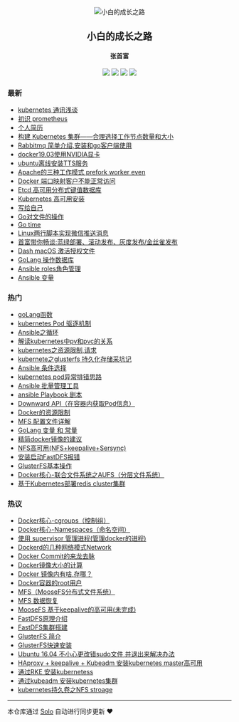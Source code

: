<p align="center"><img alt="小白的成长之路" src="https://static.b3log.org/images/brand/solo-32.png"></p><h2 align="center">
小白的成长之路
</h2>

<h4 align="center">张首富</h4>
<p align="center"><a title="小白的成长之路" target="_blank" href="https://github.com/shoufuzhang/solo-blog"><img src="https://img.shields.io/github/last-commit/shoufuzhang/solo-blog.svg?style=flat-square&color=FF9900"></a>
<a title="GitHub repo size in bytes" target="_blank" href="https://github.com/shoufuzhang/solo-blog"><img src="https://img.shields.io/github/repo-size/shoufuzhang/solo-blog.svg?style=flat-square"></a>
<a title="Solo Version" target="_blank" href="https://github.com/b3log/solo/releases"><img src="https://img.shields.io/badge/solo-3.6.3-f1e05a.svg?style=flat-square&color=blueviolet"></a>
<a title="Hits" target="_blank" href="https://github.com/b3log/hits"><img src="https://hits.b3log.org/shoufuzhang/solo-blog.svg"></a></p>

### 最新

* [kubernetes 通讯浅谈](https://www.zhangshoufu.com/articles/2019/10/13/1570972908920.html)
* [初识 prometheus](https://www.zhangshoufu.com/articles/2019/10/11/1570756311093.html)
* [个人简历](https://www.zhangshoufu.com/articles/2019/09/25/1569389933096.html)
* [构建 Kubernetes 集群——合理选择工作节点数量和大小](https://www.zhangshoufu.com/articles/2019/09/19/1568864509362.html)
* [Rabbitmq 简单介绍,安装和go客户端使用](https://www.zhangshoufu.com/articles/2019/09/13/1568342363062.html)
* [docker19.03使用NVIDIA显卡](https://www.zhangshoufu.com/articles/2019/09/06/1567752809063.html)
* [ubuntu离线安装TTS服务](https://www.zhangshoufu.com/articles/2019/09/06/1567752113431.html)
* [Apache的三种工作模式 prefork worker even](https://www.zhangshoufu.com/articles/2019/09/04/1567565012312.html)
* [Docker 端口映射客户不能正常访问](https://www.zhangshoufu.com/articles/2019/09/02/1567414344660.html)
* [Etcd 高可用分布式键值数据库](https://www.zhangshoufu.com/articles/2019/08/30/1567145571234.html)
* [Kubernetes 高可用安装](https://www.zhangshoufu.com/articles/2019/08/28/1567004212871.html)
* [写给自己](https://www.zhangshoufu.com/articles/2019/08/28/1566956770365.html)
* [Go对文件的操作](https://www.zhangshoufu.com/articles/2019/08/24/1566611544198.html)
* [Go time](https://www.zhangshoufu.com/articles/2019/08/21/1566377972430.html)
* [Linux两行脚本实现微信推送消息](https://www.zhangshoufu.com/articles/2019/08/20/1566280417315.html)
* [首富带你畅谈:蓝绿部署、滚动发布、灰度发布/金丝雀发布](https://www.zhangshoufu.com/articles/2019/08/02/1564708136850.html)
* [Dash macOS 激活授权文件](https://www.zhangshoufu.com/articles/2019/07/31/1564540585513.html)
* [GoLang 操作数据库](https://www.zhangshoufu.com/articles/2019/07/23/1563876247893.html)
* [Ansible roles角色管理](https://www.zhangshoufu.com/articles/2019/07/19/1563530756158.html)
* [Ansible 变量](https://www.zhangshoufu.com/articles/2019/07/19/1563530736742.html)

### 热门

* [goLang函数](https://www.zhangshoufu.com/articles/2019/07/17/1563356673555.html)
* [kubernetes Pod 驱逐机制](https://www.zhangshoufu.com/articles/2019/07/19/1563529639064.html)
* [Ansible之循环](https://www.zhangshoufu.com/articles/2019/07/19/1563530719692.html)
* [解读kubernetes中pv和pvc的关系](https://www.zhangshoufu.com/articles/2019/07/19/1563529191249.html)
* [kubernetes之资源限制,请求](https://www.zhangshoufu.com/articles/2019/07/19/1563529772658.html)
* [kubernete之glusterfs 持久化存储采坑记](https://www.zhangshoufu.com/articles/2019/07/19/1563529310681.html)
* [Ansible 条件选择](https://www.zhangshoufu.com/articles/2019/07/19/1563530701155.html)
* [kubernetes pod异常排错思路](https://www.zhangshoufu.com/articles/2019/07/19/1563529507448.html)
* [Ansible 批量管理工具](https://www.zhangshoufu.com/articles/2019/07/19/1563530634282.html)
* [ansible Playbook 剧本](https://www.zhangshoufu.com/articles/2019/07/19/1563530682387.html)
* [Downward API（在容器内获取Pod信息）](https://www.zhangshoufu.com/articles/2019/07/19/1563529665705.html)
* [Docker的资源限制](https://www.zhangshoufu.com/articles/2019/07/17/1563369732297.html)
* [MFS 配置文件详解](https://www.zhangshoufu.com/articles/2019/07/17/1563370417370.html)
* [GoLang 变量 和 常量](https://www.zhangshoufu.com/articles/2019/07/19/1563529841850.html)
* [精简docker镜像的建议](https://www.zhangshoufu.com/articles/2019/07/17/1563369907854.html)
* [NFS高可用(NFS+keepalive+Sersync)](https://www.zhangshoufu.com/articles/2019/07/17/1563371054455.html)
* [安装启动FastDFS报错](https://www.zhangshoufu.com/articles/2019/07/17/1563370995106.html)
* [GlusterFS基本操作](https://www.zhangshoufu.com/articles/2019/07/17/1563371326510.html)
* [Docker核心-联合文件系统之AUFS（分层文件系统）](https://www.zhangshoufu.com/articles/2019/07/17/1563369499417.html)
* [基于Kubernetes部署redis cluster集群](https://www.zhangshoufu.com/articles/2019/07/19/1563529092980.html)

### 热议

* [Docker核心-cgroups（控制组）](https://www.zhangshoufu.com/articles/2019/07/17/1563369541084.html)
* [Docker核心-Namespaces（命名空间）](https://www.zhangshoufu.com/articles/2019/07/17/1563369580339.html)
* [使用 supervisor 管理进程(管理docker的进程)](https://www.zhangshoufu.com/articles/2019/07/17/1563369620538.html)
* [Dockerd的几种网络模式Network](https://www.zhangshoufu.com/articles/2019/07/17/1563369660642.html)
* [Docker Commit的来龙去脉](https://www.zhangshoufu.com/articles/2019/07/17/1563370012622.html)
* [Docker镜像大小的计算](https://www.zhangshoufu.com/articles/2019/07/17/1563370047533.html)
* [Docker 镜像内有啥,存哪？](https://www.zhangshoufu.com/articles/2019/07/17/1563370089862.html)
* [Docker容器的root用户](https://www.zhangshoufu.com/articles/2019/07/17/1563370119268.html)
* [MFS（MooseFS分布式文件系统）](https://www.zhangshoufu.com/articles/2019/07/17/1563370387410.html)
* [MFS 数据恢复](https://www.zhangshoufu.com/articles/2019/07/17/1563370445625.html)
* [MooseFS 基于keepalive的高可用(未完成)](https://www.zhangshoufu.com/articles/2019/07/17/1563370479988.html)
* [FastDFS原理介绍](https://www.zhangshoufu.com/articles/2019/07/17/1563370914662.html)
* [FastDFS集群搭建](https://www.zhangshoufu.com/articles/2019/07/17/1563370972893.html)
* [ GlusterFS 简介](https://www.zhangshoufu.com/articles/2019/07/17/1563371253381.html)
* [GlusterFS快速安装](https://www.zhangshoufu.com/articles/2019/07/17/1563371275639.html)
* [Ubuntu 16.04 不小心更改错sudo文件,并退出来解决办法](https://www.zhangshoufu.com/articles/2019/07/19/1563528766017.html)
* [ HAproxy + keepalive + Kubeadm 安装kubernetes master高可用](https://www.zhangshoufu.com/articles/2019/07/19/1563528925426.html)
* [通过RKE 安装kubernetess](https://www.zhangshoufu.com/articles/2019/07/19/1563528962823.html)
* [通过kubeadm 安装kubernetes集群](https://www.zhangshoufu.com/articles/2019/07/19/1563528992447.html)
* [kubernetes持久卷之NFS stroage](https://www.zhangshoufu.com/articles/2019/07/19/1563529235225.html)

---

本仓库通过 [Solo](https://github.com/b3log/solo) 自动进行同步更新 ❤️ 